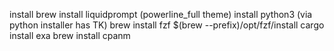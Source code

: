 install brew
install liquidprompt (powerline_full theme)
install python3 (via python installer has TK)
brew install fzf
$(brew --prefix)/opt/fzf/install
cargo install exa
brew install cpanm
